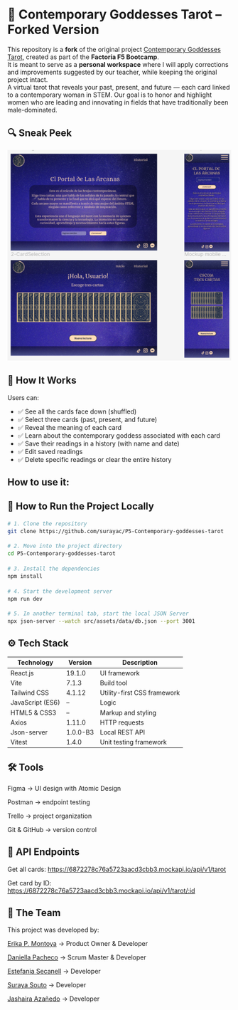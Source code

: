 
# 🔮 Contemporary Goddesses Tarot – Forked Version  

This repository is a **fork** of the original project [Contemporary Goddesses Tarot](https://github.com/surayac/P5-Contemporary-goddesses-tarot), created as part of the **Factoría F5 Bootcamp**.  
It is meant to serve as a **personal workspace** where I will apply corrections and improvements suggested by our teacher, while keeping the original project intact.  
A virtual tarot that reveals your past, present, and future — each card linked to a contemporary woman in STEM.
Our goal is to honor and highlight women who are leading and innovating in fields that have traditionally been male-dominated.

## 🔍 Sneak Peek

![Homepage and Deck Preview](./src/assets/images/sneak-peak.png)

## 🧠 How It Works

Users can:

- ✅ See all the cards face down (shuffled)  
- ✅ Select three cards (past, present, and future)  
- ✅ Reveal the meaning of each card  
- ✅ Learn about the contemporary goddess associated with each card  
- ✅ Save their readings in a history (with name and date)  
- ✅ Edit saved readings  
- ✅ Delete specific readings or clear the entire history  

## How to use it:

## 🚀 How to Run the Project Locally

```bash
# 1. Clone the repository
git clone https://github.com/surayac/P5-Contemporary-goddesses-tarot

# 2. Move into the project directory
cd P5-Contemporary-goddesses-tarot

# 3. Install the dependencies
npm install

# 4. Start the development server
npm run dev

# 5. In another terminal tab, start the local JSON Server
npx json-server --watch src/assets/data/db.json --port 3001

```

## ⚙️ Tech Stack

| Technology       | Version    | Description                  |
|------------------|------------|------------------------------|
| React.js         | 19.1.0     | UI framework                 |
| Vite             | 7.1.3      | Build tool                   |
| Tailwind CSS     | 4.1.12     | Utility-first CSS framework  |
| JavaScript (ES6) | –          | Logic                        |
| HTML5 & CSS3     | –          | Markup and styling           |
| Axios            | 1.11.0     | HTTP requests                |
| Json-server      | 1.0.0-B3   | Local REST API               |
| Vitest           | 1.4.0      | Unit testing framework       |


## 🛠 Tools

Figma → UI design with Atomic Design

Postman → endpoint testing

Trello → project organization

Git & GitHub → version control

## 📡 API Endpoints

Get all cards:
https://6872278c76a5723aacd3cbb3.mockapi.io/api/v1/tarot

Get card by ID:
https://6872278c76a5723aacd3cbb3.mockapi.io/api/v1/tarot/:id

## 👥 The Team

This project was developed by:

[Erika P. Montoya](https://github.com/DevErika) → Product Owner & Developer

[Daniella Pacheco](https://github.com/DaniPacheco8) → Scrum Master & Developer

[Estefania Secanell](https://github.com/Abaraira) → Developer

[Suraya Souto](https://github.com/surayac) → Developer

[Jashaira Azañedo](https://github.com/JMileny89) → Developer
